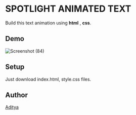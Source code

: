 # SPOTLIGHT ANIMATED TEXT 
Build this text animation using **html** , **css**.

## Demo
![Screenshot (84)](https://user-images.githubusercontent.com/67232537/137517977-65a636eb-74ea-4d7e-aef9-7240719d1e8c.png)

## Setup
Just download index.html, style.css files.

## Author
[Aditya](https://github.com/AdityaTeltia)
